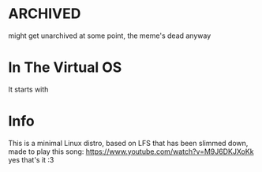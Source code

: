 # ARCHIVED
might get unarchived at some point, the meme's dead anyway
# In The Virtual OS
It starts with
# Info
This is a minimal Linux distro, based on LFS that has been slimmed down, made to play this song: https://www.youtube.com/watch?v=M9J6DKJXoKk
yes that's it
:3
